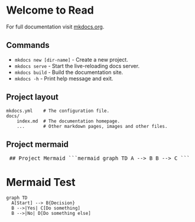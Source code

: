 # Welcome to Read

For full documentation visit [mkdocs.org](https://www.mkdocs.org).

## Commands

* `mkdocs new [dir-name]` - Create a new project.
* `mkdocs serve` - Start the live-reloading docs server.
* `mkdocs build` - Build the documentation site.
* `mkdocs -h` - Print help message and exit.

## Project layout

    mkdocs.yml    # The configuration file.
    docs/
        index.md  # The documentation homepage.
        ...       # Other markdown pages, images and other files.
## Project mermaid
<pre> ## Project Mermaid ```mermaid graph TD A --> B B --> C ``` </pre>

# Mermaid Test

```mermaid
graph TD
  A[Start] --> B{Decision}
  B -->|Yes| C[Do something]
  B -->|No| D[Do something else]